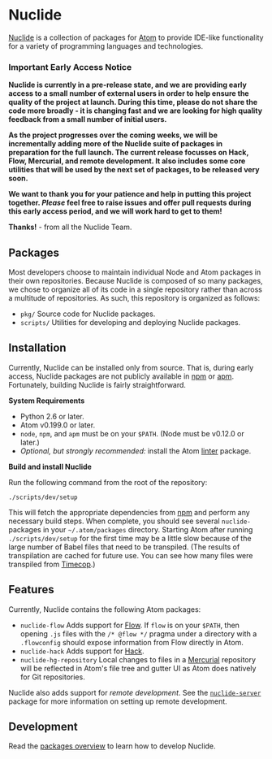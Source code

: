 # Nuclide

[Nuclide](http://nuclide.io/) is a collection of packages for [Atom](https://atom.io/)
to provide IDE-like functionality for a variety of programming languages and
technologies.

### Important Early Access Notice

**Nuclide is currently in a pre-release state, and we are providing early access
to a small number of external users in order to help ensure the quality of the
project at launch. During this time, please do not share the code more broadly -
it is changing fast and we are looking for high quality feedback from a small
number of initial users.**

**As the project progresses over the coming weeks, we will be incrementally
adding more of the Nuclide suite of packages in preparation for the full launch.
The current release focusses on Hack, Flow, Mercurial, and remote development.
It also includes some core utilities that will be used by the next set of
packages, to be released very soon.**

**We want to thank you for your patience and help in putting this project
together. _Please_ feel free to raise issues and offer pull requests during this
early access period, and we will work hard to get to them!**

**Thanks!** - from all the Nuclide Team.


## Packages

Most developers choose to maintain individual Node and Atom packages in their
own repositories. Because Nuclide is composed of so many packages, we chose to
organize all of its code in a single repository rather than across a multitude of
repositories. As such, this repository is organized as follows:

* `pkg/` Source code for Nuclide packages.
* `scripts/` Utilities for developing and deploying Nuclide packages.

## Installation

Currently, Nuclide can be installed only from source. That is, during early access,
Nuclide packages are not publicly available in [npm](https://www.npmjs.com/) or
[apm](https://atom.io/packages). Fortunately, building Nuclide is fairly straightforward.

**System Requirements**

* Python 2.6 or later.
* Atom v0.199.0 or later.
* `node`, `npm`, and `apm` must be on your `$PATH`. (Node must be v0.12.0 or later.)
* *Optional, but strongly recommended:* install the Atom [linter](https://atom.io/packages/linter) package.

**Build and install Nuclide**

Run the following command from the root of the repository:

```
./scripts/dev/setup
```

This will fetch the appropriate dependencies from [npm](https://www.npmjs.com/) and
perform any necessary build steps. When complete, you should see several `nuclide-`
packages in your `~/.atom/packages` directory. Starting Atom after running `./scripts/dev/setup`
for the first time may be a little slow because of the large number of Babel files that
need to be transpiled. (The results of transpilation are cached for future use.
You can see how many files were transpiled from [Timecop](https://atom.io/packages/timecop).)

## Features

Currently, Nuclide contains the following Atom packages:

* `nuclide-flow` Adds support for [Flow](http://flowtype.org/). If `flow` is on your `$PATH`,
then opening `.js` files with the `/* @flow */` pragma under a directory with a `.flowconfig`
should expose information from Flow directly in Atom.
* `nuclide-hack` Adds support for [Hack](http://hacklang.org/).
* `nuclide-hg-repository` Local changes to files in a [Mercurial](http://mercurial.selenic.com)
repository will be reflected in Atom's file tree and gutter UI as Atom does
natively for Git repositories.

Nuclide also adds support for *remote development*. See the [`nuclide-server`](pkg/nuclide/server)
package for more information on setting up remote development.

## Development

Read the [packages overview](./pkg/README.md) to learn how to develop Nuclide.
